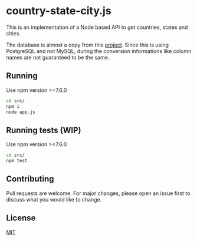 # country-state-city.js


This is an implementation of a Node based API to get countries, states and cities.

The database is almost a copy from this [project](https://github.com/dr5hn/countries-states-cities-database). Since this is using PostgreSQL and not MySQL, during the conversion informations like column names are not guaranteed to be the same.

## Running

Use npm version >=7.6.0

```bash
cd src/
npm i
node app.js
```

## Running tests (WIP)

Use npm version >=7.6.0

```bash
cd src/
npm test
```

## Contributing
Pull requests are welcome. For major changes, please open an issue first to discuss what you would like to change.

## License
[MIT](https://choosealicense.com/licenses/mit/)